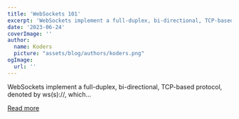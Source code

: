 ```yaml
---
title: 'WebSockets 101'
excerpt: 'WebSockets implement a full-duplex, bi-directional, TCP-based protocol, denoted by ws(s)://, which...'
date: '2023-06-24'
coverImage: ''
author:
  name: Koders
  picture: "assets/blog/authors/koders.png"
ogImage:
  url: ''
---
```


WebSockets implement a full-duplex, bi-directional, TCP-based protocol, denoted by ws(s)://, which...

[Read more](https://dev.to/this-is-learning/websockets-101-2mja)
